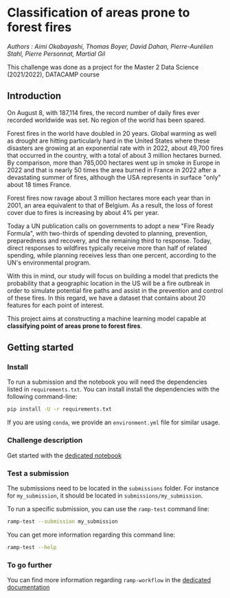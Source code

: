 # Classification of areas prone to forest fires

*Authors : Aimi Okabayashi, Thomas Boyer, David Dahan, Pierre-Aurélien Stahl, Pierre Personnat, Martial Gil*

This challenge was done as a project for the Master 2 Data Science (2021/2022), DATACAMP course

## Introduction

On August 8, with 187,114 fires, the record number of daily fires ever recorded worldwide was set. No region of the world has been spared.

Forest fires in the world have doubled in 20 years. Global warming as well as drought are hitting particularly hard in the United States where these disasters are growing at an exponential rate with in 2022, about 49,700 fires that occurred in the country, with a total of about 3 million hectares burned. By comparison, more than 785,000 hectares went up in smoke in Europe in 2022 and that is nearly 50 times the area burned in France in 2022 after a devastating summer of fires, although the USA represents in surface "only" about 18 times France.

Forest fires now ravage about 3 million hectares more each year than in 2001, an area equivalent to that of Belgium. As a result, the loss of forest cover due to fires is increasing by about 4% per year.

Today a UN publication calls on governments to adopt a new "Fire Ready Formula", with two-thirds of spending devoted to planning, prevention, preparedness and recovery, and the remaining third to response. Today, direct responses to wildfires typically receive more than half of related spending, while planning receives less than one percent, according to the UN's environmental program.

With this in mind, our study will focus on building a model that predicts the probability that a geographic location in the US will be a fire outbreak in order to simulate potential fire paths and assist in the prevention and control of these fires. In this regard, we have a dataset that contains about 20 features for each point of interest.

This project aims at constructing a machine learning model capable at **classifying point of areas prone to forest fires**. 

## Getting started

### Install

To run a submission and the notebook you will need the dependencies listed
in `requirements.txt`. You can install install the dependencies with the
following command-line:

```bash
pip install -U -r requirements.txt
```

If you are using `conda`, we provide an `environment.yml` file for similar
usage.

### Challenge description

Get started with the [dedicated notebook](FINAL_RAMP_chalange.ipynb)


### Test a submission

The submissions need to be located in the `submissions` folder. For instance
for `my_submission`, it should be located in `submissions/my_submission`.

To run a specific submission, you can use the `ramp-test` command line:

```bash
ramp-test --submission my_submission
```

You can get more information regarding this command line:

```bash
ramp-test --help
```

### To go further

You can find more information regarding `ramp-workflow` in the
[dedicated documentation](https://paris-saclay-cds.github.io/ramp-docs/ramp-workflow/stable/using_kits.html)
